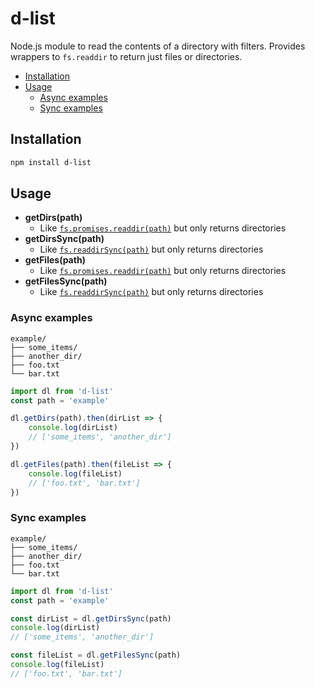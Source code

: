 # d-list

Node.js module to read the contents of a directory with filters. Provides wrappers to `fs.readdir` to return just files or directories.

<!-- TOC is automatically generated -->
<!-- update with `npx markdown-toc -i README.md` -->

<!-- toc -->

- [Installation](#installation)
- [Usage](#usage)
  * [Async examples](#async-examples)
  * [Sync examples](#sync-examples)

<!-- tocstop -->

## Installation

```bash
npm install d-list
```

## Usage

- __getDirs(path)__
  - Like [`fs.promises.readdir(path)`](https://nodejs.org/api/fs.html#fs_fspromises_readdir_path_options) but only returns directories 
- __getDirsSync(path)__
  - Like [`fs.readdirSync(path)`](https://nodejs.org/api/fs.html#fs_fs_readdirsync_path_options) but only returns directories
- __getFiles(path)__
  - Like [`fs.promises.readdir(path)`](https://nodejs.org/api/fs.html#fs_fspromises_readdir_path_options) but only returns directories 
- __getFilesSync(path)__
  - Like [`fs.readdirSync(path)`](https://nodejs.org/api/fs.html#fs_fs_readdirsync_path_options) but only returns directories


### Async examples

```
example/
├── some_items/
├── another_dir/
├── foo.txt
└── bar.txt
```

```typescript
import dl from 'd-list'
const path = 'example'

dl.getDirs(path).then(dirList => {
    console.log(dirList)
    // ['some_items', 'another_dir']
})

dl.getFiles(path).then(fileList => {
    console.log(fileList)
    // ['foo.txt', 'bar.txt']
})
```

### Sync examples

```
example/
├── some_items/
├── another_dir/
├── foo.txt
└── bar.txt
```

```typescript
import dl from 'd-list'
const path = 'example'

const dirList = dl.getDirsSync(path)
console.log(dirList)
// ['some_items', 'another_dir']

const fileList = dl.getFilesSync(path)
console.log(fileList)
// ['foo.txt', 'bar.txt']
```
